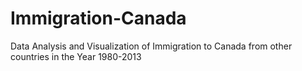 # Immigration-Canada
Data Analysis and Visualization of Immigration to Canada from other countries in the Year 1980-2013
